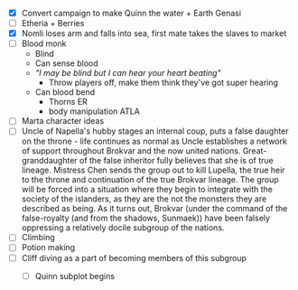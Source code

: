 - [x] Convert campaign to make Quinn the water + Earth Genasi
- [ ] Etheria + Berries
- [x] Nomli loses arm and falls into sea, first mate takes the slaves to market
- [ ] Blood monk
	- Blind
	- Can sense blood 
	- *"I may be blind but I can hear your heart beating"*
		- Throw players off, make them think they've got super hearing
	- Can blood bend
		- Thorns ER
		- body manipulation ATLA
- [ ] Marta character ideas
- [ ] Uncle of Napella's hubby stages an internal coup, puts a false daughter on the throne - life continues as normal as Uncle establishes a network of support throughout Brokvar and the now united nations. Great-granddaughter of the false inheritor fully believes that she is of true lineage. Mistress Chen sends the group out to kill Lupella, the true heir to the throne and continuation of the true Brokvar lineage. The group will be forced into a situation where they begin to integrate with the society of the islanders, as they are the not the monsters they are described as being. As it turns out, Brokvar (under the command of the false-royalty (and from the shadows, Sunmaek)) have been falsely oppressing a relatively docile subgroup of the nations. 
- [ ] Climbing
- [ ] Potion making
- [ ] Cliff diving as a part of becoming members of this subgroup
	- [ ] Quinn subplot begins

